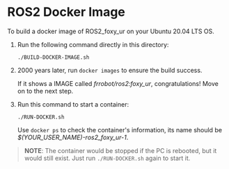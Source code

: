 # ROS2 Docker Image

To build a docker image of ROS2_foxy_ur on your Ubuntu 20.04 LTS OS.
 
1. Run the following command directly in this directory:
    ```
    ./BUILD-DOCKER-IMAGE.sh
    ```
2. 2000 years later, run ``` docker images ``` to ensure the build success.

    If it shows a IMAGE called *frrobot/ros2:foxy_ur*, congratulations! Move on to the next step.

3. Run this command to start a container:

    ```
    ./RUN-DOCKER.sh
    ```
    Use ``` docker ps ``` to check the container's information, its name should be *$(YOUR_USER_NAME)-ros2_foxy_ur-1*.

> **NOTE**:
> The container would be stopped if the PC is rebooted, but it would still exist. 
> Just run ```./RUN-DOCKER.sh``` again to start it.

